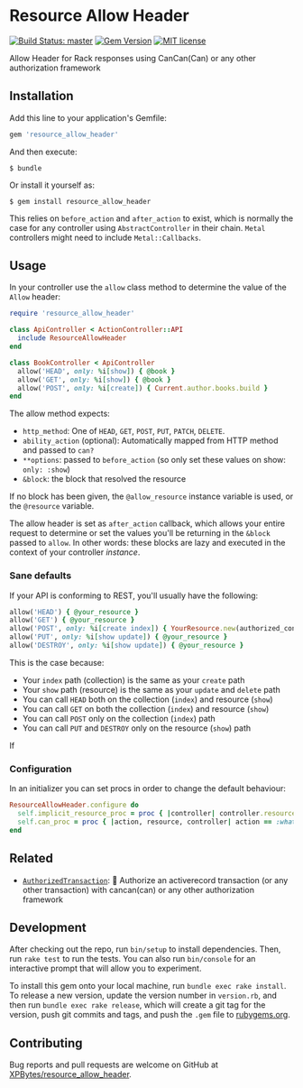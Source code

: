 # Resource Allow Header

[![Build Status: master](https://travis-ci.com/XPBytes/resource_allow_header.svg)](https://travis-ci.com/XPBytes/resource_allow_header) 
[![Gem Version](https://badge.fury.io/rb/resource_allow_header.svg)](https://badge.fury.io/rb/resource_allow_header)
[![MIT license](http://img.shields.io/badge/license-MIT-brightgreen.svg)](http://opensource.org/licenses/MIT)

Allow Header for Rack responses using CanCan(Can) or any other authorization framework

## Installation

Add this line to your application's Gemfile:

```ruby
gem 'resource_allow_header'
```

And then execute:

    $ bundle

Or install it yourself as:

    $ gem install resource_allow_header
    
This relies on `before_action` and `after_action` to exist, which is normally the case for any controller using 
`AbstractController` in their chain. `Metal` controllers might need to include `Metal::Callbacks`. 

## Usage

In your controller use the `allow` class method to determine the value of the `Allow` header:
```ruby
require 'resource_allow_header'

class ApiController < ActionController::API
  include ResourceAllowHeader
end

class BookController < ApiController
  allow('HEAD', only: %i[show]) { @book }
  allow('GET', only: %i[show]) { @book }
  allow('POST', only: %i[create]) { Current.author.books.build }
end
```

The allow method expects:
- `http_method`: One of `HEAD`, `GET`, `POST`, `PUT`, `PATCH`, `DELETE`.
- `ability_action` (optional): Automatically mapped from HTTP method and passed to `can?`
- `**options`: passed to `before_action` (so only set these values on show: `only: :show`)
- `&block`: the block that resolved the resource

If no block has been given, the `@allow_resource` instance variable is used, or the `@resource` variable.

The allow header is set as `after_action` callback, which allows your entire request to determine or set the
values you'll be returning in the `&block` passed to `allow`. In other words: these blocks are lazy and
executed in the context of your controller _instance_.

### Sane defaults

If your API is conforming to REST, you'll usually have the following:

```ruby
allow('HEAD') { @your_resource }
allow('GET') { @your_resource }
allow('POST', only: %i[create index]) { YourResource.new(authorized_context) }
allow('PUT', only: %i[show update]) { @your_resource }
allow('DESTROY', only: %i[show update]) { @your_resource }
```

This is the case because:
- Your `index` path (collection) is the same as your `create` path
- Your `show` path (resource) is the same as your `update` and `delete` path
- You can call `HEAD` both on the collection (`index`) and resource (`show`)
- You can call `GET` on both the collection (`index`) and resource (`show`)
- You can call `POST` only on the collection (`index`) path
- You can call `PUT` and `DESTROY` only on the resource (`show`) path

If 

### Configuration

In an initializer you can set procs in order to change the default behaviour:

```ruby
ResourceAllowHeader.configure do
  self.implicit_resource_proc = proc { |controller| controller.resource }
  self.can_proc = proc { |action, resource, controller| action == :whatever || controller.can?(action, resource) }
end
```

## Related

- [`AuthorizedTransaction`](https://github.com/XPBytes/authorized_transaction): :closed_lock_with_key: Authorize an
  activerecord transaction (or any other transaction) with cancan(can) or any other authorization framework

## Development

After checking out the repo, run `bin/setup` to install dependencies. Then, run `rake test` to run the tests. You can
also run `bin/console` for an interactive prompt that will allow you to experiment.

To install this gem onto your local machine, run `bundle exec rake install`. To release a new version, update the
version number in `version.rb`, and then run `bundle exec rake release`, which will create a git tag for the version,
push git commits and tags, and push the `.gem` file to [rubygems.org](https://rubygems.org).

## Contributing

Bug reports and pull requests are welcome on GitHub at [XPBytes/resource_allow_header](https://github.com/XPBytes/resource_allow_header).
